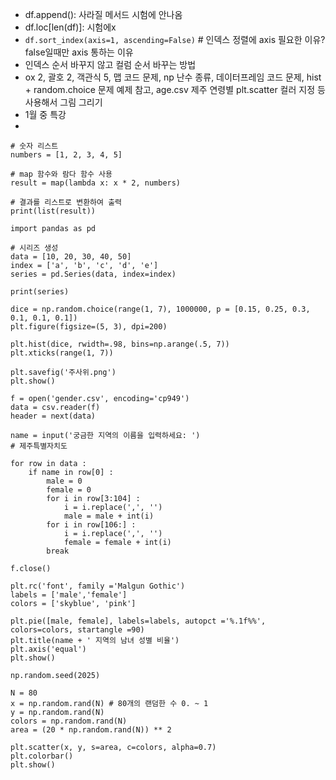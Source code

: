 - df.append(): 사라질 메서드 시험에 안나옴
- df.loc[len(df)]: 시험에x
- `df.sort_index(axis=1, ascending=False)` # 인덱스 정렬에 axis 필요한 이유? false일때만 axis 통하는 이유
- 인덱스 순서 바꾸지 않고 컬럼 순서 바꾸는 방법
- ox 2, 괄호 2, 객관식 5, 맵 코드 문제, np 난수 종류, 데이터프레임 코드 문제, hist + random.choice 문제 예제 참고, age.csv 제주 연령별 plt.scatter 컬러 지정 등 사용해서 그림 그리기
- 1월 중 특강
- 

```
# 숫자 리스트
numbers = [1, 2, 3, 4, 5]

# map 함수와 람다 함수 사용
result = map(lambda x: x * 2, numbers)

# 결과를 리스트로 변환하여 출력
print(list(result))
```

```
import pandas as pd

# 시리즈 생성
data = [10, 20, 30, 40, 50]
index = ['a', 'b', 'c', 'd', 'e']
series = pd.Series(data, index=index)

print(series)
```

```
dice = np.random.choice(range(1, 7), 1000000, p = [0.15, 0.25, 0.3, 0.1, 0.1, 0.1])
plt.figure(figsize=(5, 3), dpi=200)

plt.hist(dice, rwidth=.98, bins=np.arange(.5, 7))
plt.xticks(range(1, 7))

plt.savefig('주사위.png')
plt.show()
```

```
f = open('gender.csv', encoding='cp949')
data = csv.reader(f)
header = next(data)

name = input('궁금한 지역의 이름을 입력하세요: ')
# 제주특별자치도

for row in data :
    if name in row[0] :
        male = 0
        female = 0
        for i in row[3:104] :
            i = i.replace(',', '')
            male = male + int(i)
        for i in row[106:] :
            i = i.replace(',', '')
            female = female + int(i)
        break

f.close()

plt.rc('font', family ='Malgun Gothic')
labels = ['male','female']
colors = ['skyblue', 'pink']

plt.pie([male, female], labels=labels, autopct ='%.1f%%', colors=colors, startangle =90)
plt.title(name + ' 지역의 남녀 성별 비율')
plt.axis('equal')
plt.show()
```


```
np.random.seed(2025)

N = 80
x = np.random.rand(N) # 80개의 랜덤한 수 0. ~ 1
y = np.random.rand(N)
colors = np.random.rand(N)
area = (20 * np.random.rand(N)) ** 2

plt.scatter(x, y, s=area, c=colors, alpha=0.7)
plt.colorbar()
plt.show()
```
